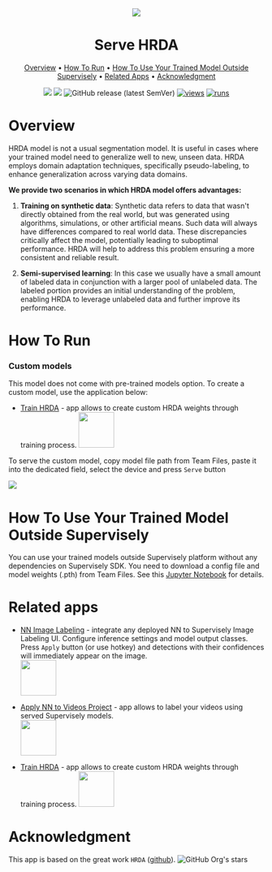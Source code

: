 <div align="center" markdown>
<img src="https://github.com/supervisely-ecosystem/hrda/assets/115161827/59697391-5f58-472c-bdcb-7341bfc7ec79"/>  

# Serve HRDA

<p align="center">
  <a href="#Overview">Overview</a> •
  <a href="#How-To-Run">How To Run</a> •
  <a href="#How-To-Use-Your-Trained-Model-Outside-Supervisely">How To Use Your Trained Model Outside Supervisely</a> •
  <a href="#Related-apps">Related Apps</a> •
  <a href="#Acknowledgment">Acknowledgment</a>
</p>

[![](https://img.shields.io/badge/supervisely-ecosystem-brightgreen)](https://ecosystem.supervisely.com/apps/supervisely-ecosystem/hrda/sly_app_serve)
[![](https://img.shields.io/badge/slack-chat-green.svg?logo=slack)](https://supervisely.com/slack)
![GitHub release (latest SemVer)](https://img.shields.io/github/v/release/supervisely-ecosystem/hrda)
[![views](https://app.supervisely.com/img/badges/views/supervisely-ecosystem/hrda/sly_app_serve.png)](https://supervisely.com)
[![runs](https://app.supervisely.com/img/badges/runs/supervisely-ecosystem/hrda/sly_app_serve.png)](https://supervisely.com)

</div>

# Overview

HRDA model is not a usual segmentation model. It is useful in cases where your trained model need to generalize well to new, unseen data. HRDA employs domain adaptation techniques, specifically pseudo-labeling, to enhance generalization across varying data domains.

**We provide two scenarios in which HRDA model offers advantages:**
1. **Training on synthetic data**: Synthetic data refers to data that wasn't directly obtained from the real world, but was generated using algorithms, simulations, or other artificial means. Such data will always have differences compared to real world data. These discrepancies critically affect the model, potentially leading to suboptimal performance. HRDA will help to address this problem ensuring a more consistent and reliable result.

2. **Semi-supervised learning**: In this case we usually have a small amount of labeled data in conjunction with a larger pool of unlabeled data. The labeled portion provides an initial understanding of the problem, enabling HRDA to leverage unlabeled data and further improve its performance.


# How To Run

### Custom models

This model does not come with pre-trained models option. To create a custom model, use the application below:
- [Train HRDA](https://ecosystem.supervisely.com/apps/supervisely-ecosystem/hrda/sly_app_train) - app allows to create custom HRDA weights through training process.
    <img data-key="sly-module-link" data-module-slug="supervisely-ecosystem/hrda/sly_app_train" src="https://github.com/supervisely-ecosystem/hrda/assets/119248312/79e995cf-8fae-4fd6-ab42-39d17b7da5b7" height="70px" margin-bottom="20px"/>

To serve the custom model, copy model file path from Team Files, paste it into the dedicated field, select the device and press `Serve` button

<img src="https://github.com/supervisely-ecosystem/hrda/assets/115161827/2c6a2f08-7bdd-476f-83ab-d9431e16dea3"/>


# How To Use Your Trained Model Outside Supervisely

You can use your trained models outside Supervisely platform without any dependencies on Supervisely SDK. You need to download a config file and model weights (.pth) from Team Files. See this [Jupyter Notebook](https://github.com/supervisely-ecosystem/hrda/blob/master/inference_outside_supervisely.ipynb) for details.


# Related apps

- [NN Image Labeling](https://ecosystem.supervisely.com/apps/supervisely-ecosystem%252Fnn-image-labeling%252Fannotation-tool) - integrate any deployed NN to Supervisely Image Labeling UI. Configure inference settings and model output classes. Press `Apply` button (or use hotkey) and detections with their confidences will immediately appear on the image.   
    <img data-key="sly-module-link" data-module-slug="supervisely-ecosystem/nn-image-labeling/annotation-tool" src="https://i.imgur.com/hYEucNt.png" height="70px" margin-bottom="20px"/>

- [Apply NN to Videos Project](https://ecosystem.supervisely.com/apps/apply-nn-to-videos-project) - app allows to label your videos using served Supervisely models.  
  <img data-key="sly-module-link" data-module-slug="supervisely-ecosystem/apply-nn-to-videos-project" src="https://imgur.com/LDo8K1A.png" height="70px" margin-bottom="20px" />

- [Train HRDA](https://ecosystem.supervisely.com/apps/supervisely-ecosystem/hrda/sly_app_train) - app allows to create custom HRDA weights through training process.
    <img data-key="sly-module-link" data-module-slug="supervisely-ecosystem/hrda/sly_app_train" src="https://github.com/supervisely-ecosystem/hrda/assets/119248312/79e995cf-8fae-4fd6-ab42-39d17b7da5b7" height="70px" margin-bottom="20px"/>
    
# Acknowledgment

This app is based on the great work `HRDA` ([github](https://github.com/lhoyer/HRDA)). ![GitHub Org's stars](https://img.shields.io/github/stars/lhoyer/HRDA?style=social)
